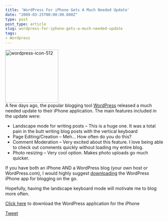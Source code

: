```yaml
---
title: 'WordPress For iPhone Gets A Much Needed Update'
date: "2009-03-25T00:00:00.000Z"
type: post 
post_type: article
slug: wordpress-for-iphone-gets-a-much-needed-update
tags: 
- Wordpress
---
```

[<img class="alignleft size-medium wp-image-153" title="wordpress-icon-512" src="/uploads/2009/wordpress-icon-512-300x300.png" alt="wordpress-icon-512" width="168" height="168" />][1]  
A few days ago, the popular blogging tool [WordPress][2] released a much needed update to their iPhone application. The main features included in the update were:

  * Landscape mode for writing posts &#8211; This is a huge one. It was a total pain in the butt writing blog posts with the vertical keyboard
  * Page Editing/Creation &#8211; Meh&#8230; How often do you do this?
  * Comment Moderation &#8211; Very excited about this feature. I love being able to check out comments quickly without loading my entire blog.
  * Photo resizing &#8211; Very cool option. Makes photo uploads go much quicker.

If you have both an iPhone AND a WordPress blog (your own host or WordPress.com), I would highly suggest [downloading][3] the WordPress iPhone app for blogging on the go.

Hopefully, having the landscape keyboard mode will motivate me to blog more often.

[Click here][3] to download the WordPress application for the iPhone

<div style="">
  <a href="http://twitter.com/share" class="twitter-share-button" data-count="horizontal" data-text="Wordpress For iPhone Gets A Much Needed Update" data-url="http://brandontreb.com/wordpress-for-iphone-gets-a-much-needed-update"  data-via="brandontreb" data-related="brandontreb:">Tweet</a>
</div>

 [1]: http://brandontreb.com/wp-content/uploads/2009/03/wordpress-icon-512.png
 [2]: http://wordpress.org
 [3]: http://phobos.apple.com/WebObjects/MZStore.woa/wa/viewSoftware?id=285073074&mt=8
